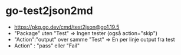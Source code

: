 # go-test2json2md

* https://pkg.go.dev/cmd/test2json@go1.19.5
* "Package" uten "Test" => Ingen tester (også action="skip")
* "Action":"output" over samme "Test" => En per linje output fra test
* Action" : "pass" eller "Fail"
